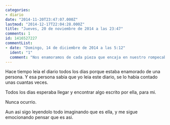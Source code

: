 ```yaml
---
categories:
- diario
date: "2014-11-20T23:47:07.000Z"
lastmod: "2014-12-17T22:04:28.000Z"
title: "Jueves, 20 de noviembre de 2014 a las 23:47"
comments: 1
id: 1416527227
commentList:
- date: "Domingo, 14 de diciembre de 2014 a las 5:12"
  ident: "1"
  comment: "Nos enamoramos de cada pieza que encaja en nuestro rompecabezas. Y es irónico que todas esas piezas rompan aún más nuestra cabeza. Qué cosas, oye."
---
```


Hace tiempo leia el diario todos los dias porque estaba enamorado de una persona. Y esa persona sabia que yo leia este diario, se lo habia contado unas cuantas veces.  
  
Todos los dias esperaba llegar y encontrar algo escrito por ella, para mi.  
  
Nunca ocurrio.  
  
Aun asi sigo leyendolo todo imaginando que es ella, y me sigue emocionando pensar que es asi.
